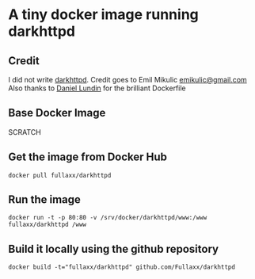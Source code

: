 # A tiny docker image running darkhttpd

## Credit
I did not write [darkhttpd](https://unix4lyfe.org/darkhttpd/). Credit goes to Emil Mikulic <emikulic@gmail.com> \
Also thanks to [Daniel Lundin](https://github.com/dln/darkhttpd) for the brilliant Dockerfile

## Base Docker Image
SCRATCH

## Get the image from Docker Hub
```
docker pull fullaxx/darkhttpd
```
## Run the image
```
docker run -t -p 80:80 -v /srv/docker/darkhttpd/www:/www fullaxx/darkhttpd /www
```
## Build it locally using the github repository
```
docker build -t="fullaxx/darkhttpd" github.com/Fullaxx/darkhttpd
```
